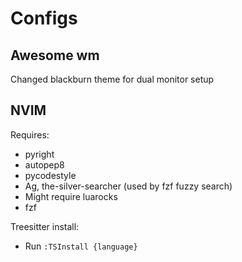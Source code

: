 # Configs

## Awesome wm 
Changed blackburn theme for dual monitor setup

## NVIM
Requires:
- pyright
- autopep8
- pycodestyle
- Ag, the-silver-searcher (used by fzf fuzzy search)
- Might require luarocks
- fzf

Treesitter install:
- Run `:TSInstall {language}`
